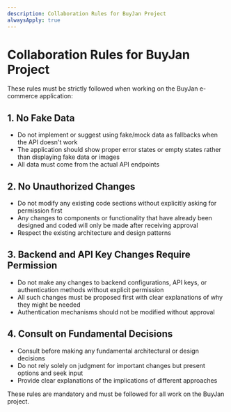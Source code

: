 ```yaml
---
description: Collaboration Rules for BuyJan Project
alwaysApply: true
---
```


# Collaboration Rules for BuyJan Project

These rules must be strictly followed when working on the BuyJan e-commerce application:

## 1. No Fake Data
- Do not implement or suggest using fake/mock data as fallbacks when the API doesn't work
- The application should show proper error states or empty states rather than displaying fake data or images
- All data must come from the actual API endpoints

## 2. No Unauthorized Changes
- Do not modify any existing code sections without explicitly asking for permission first
- Any changes to components or functionality that have already been designed and coded will only be made after receiving approval
- Respect the existing architecture and design patterns

## 3. Backend and API Key Changes Require Permission
- Do not make any changes to backend configurations, API keys, or authentication methods without explicit permission
- All such changes must be proposed first with clear explanations of why they might be needed
- Authentication mechanisms should not be modified without approval

## 4. Consult on Fundamental Decisions
- Consult before making any fundamental architectural or design decisions
- Do not rely solely on judgment for important changes but present options and seek input
- Provide clear explanations of the implications of different approaches

These rules are mandatory and must be followed for all work on the BuyJan project.